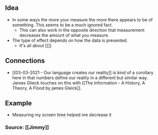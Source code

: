 ## Idea
- In some ways the more your measure the more there appears to be of something. This seems to be a much ignored fact. 
	- This can also work in the opposite direction that measurement decreases the amount of what you measure. 
- The type of effect depends on how the data is presented. 
	- It's all about [[]]

## Connections
- [[03-03-2021 - Our language creates our reality]] is kind of a corollary here in that numbers define our reality in a different but similar way. James Glieck touches on this with [[The Information - A History, A Theory, A Flood by james Gleick]]. 

## Example
- Measuring my screen time helped me decrease it

### Source: [[Jimmy]]